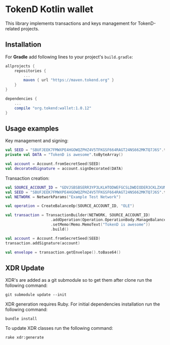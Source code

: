 # TokenD Kotlin wallet

This library implements transactions and keys management for TokenD-related projects.

## Installation

For **Gradle** add following lines to your project's `build.gradle`:
```groovy
allprojects {
    repositories {
        ...
        maven { url "https://maven.tokend.org" }
    }
}

dependencies {
    ...
    compile "org.tokend:wallet:1.0.12"
}

```

## Usage examples

Key management and signing:

```kotlin
val SEED = "SBUFJEEK7FMWXPE4HGOWQZPHZ4V5TFKGSF664RAGT24NS662MKTQ7J6S".toCharArray()
private val DATA = "TokenD is awesome".toByteArray()

val account = Account.fromSecretSeed(SEED)
val decoratedSignature = account.signDecorated(DATA)
```

Transaction creation:

```kotlin
val SOURCE_ACCOUNT_ID = "GDVJSBSBSERR3YP3LKLHTODWEFGCSLDWDIODER3CKLZXUMVPZOPT4MHY"
val SEED = "SBUFJEEK7FMWXPE4HGOWQZPHZ4V5TFKGSF664RAGT24NS662MKTQ7J6S".toCharArray()
val NETWORK = NetworkParams("Example Test Network")

val operation = CreateBalanceOp(SOURCE_ACCOUNT_ID, "OLE")

val transaction = TransactionBuilder(NETWORK, SOURCE_ACCOUNT_ID)
                    .addOperation(Operation.OperationBody.ManageBalance(operation))
                    .setMemo(Memo.MemoText("TokenD is awesome"))
                    .build()

val account = Account.fromSecretSeed(SEED)
transaction.addSignature(account)

val envelope = transaction.getEnvelope().toBase64()
```


## XDR Update
XDR's are added as a git submodule so to get them after clone run the following command:
```
git submodule update --init
```
XDR generation requires Ruby. For initial dependencies installation run the following command:
```
bundle install
```
To update XDR classes run the following command:
```
rake xdr:generate
```
